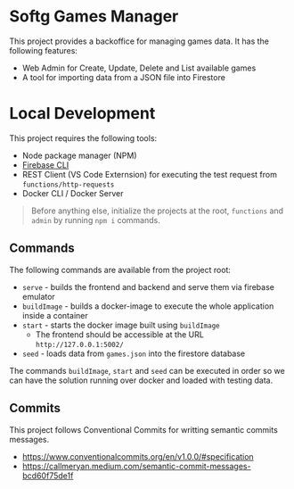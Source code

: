 # Softg Games Manager

This project provides a backoffice for managing games data. It has the following features:

- Web Admin for Create, Update, Delete and List available games
- A tool for importing data from a JSON file into Firestore


# Local Development

This project requires the following tools:

- Node package manager (NPM)
- [Firebase CLI](https://firebase.google.com/docs/cli)
- REST Client (VS Code Externsion) for executing the test request from `functions/http-requests`
- Docker CLI / Docker Server

> Before anything else, initialize the projects at the root, `functions` and `admin` by running `npm i` commands.


## Commands

The following commands are available from the project root:

- `serve` - builds the frontend and backend and serve them via firebase emulator
- `buildImage` - builds a docker-image to execute the whole application inside a container
- `start` - starts the docker image built using `buildImage`
  - The frontend should be accessible at the URL `http://127.0.0.1:5002/`
- `seed` - loads data from `games.json` into the firestore database

The commands `buildImage`, `start` and `seed` can be executed in order so we can have the solution running over docker and loaded with testing data.

## Commits

This project follows Conventional Commits for writting semantic commits messages.

- https://www.conventionalcommits.org/en/v1.0.0/#specification
- https://callmeryan.medium.com/semantic-commit-messages-bcd60f75de1f